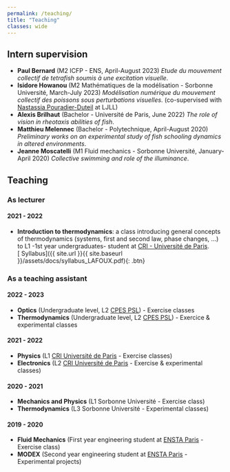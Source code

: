 ```yaml
---
permalink: /teaching/
title: "Teaching"
classes: wide
---
```

## Intern supervision
*   **Paul Bernard** (M2 ICFP - ENS, April-August 2023) _Etude du mouvement collectif de tetrafish soumis à une excitation visuelle_.
*   **Isidore Howanou** (M2 Mathématiques de la modélisation - Sorbonne Université, March-July 2023) _Modélisation numérique du mouvement collectif des poissons sous perturbations visuelles_. (co-supervised with [Nastassia Pouradier-Duteil](https://sites.google.com/site/nastassiapouradierduteil/) at LJLL)
*   **Alexis Brilhaut** (Bachelor - Université de Paris, June 2022) _The role of vision in rheotaxis abilities of fish_.
*   **Matthieu Melennec** (Bachelor - Polytechnique, April-August 2020) _Preliminary works on an experimental study of fish schooling dynamics in altered environments_.
*   **Jeanne Moscatelli** (M1 Fluid mechanics - Sorbonne Université, January-April 2020) _Collective swimming and role of the illuminance_.

## Teaching
### As lecturer
#### 2021 - 2022
* **Introduction to thermodynamics**: a class introducing general concepts of thermodynamics (systems, first and second law, phase changes, ...) to L1 -1st year undergraduates- student at [CRI - Université de Paris](https://odf.u-paris.fr/fr/offre-de-formation/licence-XA/sciences-technologies-sante-STS/frontiere-du-vivant-K49QUG3G/licence-frontieres-du-vivant-JWUASDUB.html).  
[<i class="fas fa-file-pdf"></i> Syllabus]({{ site.url }}{{ site.baseurl }}/assets/docs/syllabus_LAFOUX.pdf){: .btn}


### As a teaching assistant
#### 2022 - 2023
*   **Optics** (Undergraduate level, L2 [CPES PSL](https://psl.eu/en/education/multidisciplinary-undergraduate-degree-cpes)) - Exercise classes
*   **Thermodynamics** (Undergraduate level, L2 [CPES PSL](https://psl.eu/en/education/multidisciplinary-undergraduate-degree-cpes)) - Exercice & experimental classes

#### 2021 - 2022
*   **Physics** (L1 [CRI Université de Paris](https://odf.u-paris.fr/fr/offre-de-formation/licence-XA/sciences-technologies-sante-STS/frontiere-du-vivant-K49QUG3G/licence-frontieres-du-vivant-JWUASDUB.html) - Exercise classes)
*   **Electronics** (L2 [CRI Université de Paris](https://odf.u-paris.fr/fr/offre-de-formation/licence-XA/sciences-technologies-sante-STS/frontiere-du-vivant-K49QUG3G/licence-frontieres-du-vivant-JWUASDUB.html) - Exercise & experimental classes)

#### 2020 - 2021
*   **Mechanics and Physics** (L1 Sorbonne Université - Exercise class)
*   **Thermodynamics** (L3 Sorbonne Université - Experimental classes)

#### 2019 - 2020
*   **Fluid Mechanics** (First year engineering student at [ENSTA Paris](https://www.ensta-paris.fr/en) - Exercise class)
*   **MODEX** (Second year engineering student at [ENSTA Paris](https://www.ensta-paris.fr/en) - Experimental projects)




<!---
## Supervision

* May-July 2021, Co-supervision of **Nathan Doumèche**'s master thesis on *Développement de Taylor signé et applications à l’apprentissage statistique* with [Gérard Biau](http://www.lsta.upmc.fr/biau.html) and [Pierre Marion](https://pierremarion23.github.io).
* June-July 2020, Co-supervision of **Linus Bleistein**'s master thesis on *SiGANtures: Generating Times Series Using
Wasserstein-Generative Adversarial Nets and the Signature Transform* with [Gérard Biau](http://www.lsta.upmc.fr/biau.html) and [Claire Boyer](https://www.lpsm.paris/pageperso/boyer/index.html).

## Teaching 

### As lecturer

* **Data Science**, spring 2022: a course introducing data science to 1st year engineering students at [Mines ParisTech](https://www.minesparis.psl.eu/) (undergratuate level)
* **Return to graduate studies diploma for exiles**, spring 2019-2022 : refresher course on mathematics for continuing education at [Sorbonne Université](https://sciences.sorbonne-universite.fr/formation-sciences/offre-de-formation/du-respe) (high school level)

### As teaching assistant

* **Linear models**, autumn 2020-2021 : exercise classes introducing linear models to 2nd year [ISUP](https://isup.sorbonne-universite.fr/) (Institut de Statistique de l'Université de Paris) students (graduate level)
* **Inferential Statistics**, spring 2020-2021: exercices classes introducing first notions of statistics (tests, parametric estimation...) to 1st year [ISUP](https://isup.sorbonne-universite.fr/) (Institut de Statistique de l'Université de Paris) students (graduate level)
* **Mathematical Statistics**, autumn 2019-2020 : computer labs in R to introduce basic notions of statistics to master students in applied mathematics at [Sorbonne Université](https://sciences.sorbonne-universite.fr/formation-sciences/masters/master-mathematiques-et-applications) (graduate level)
-->